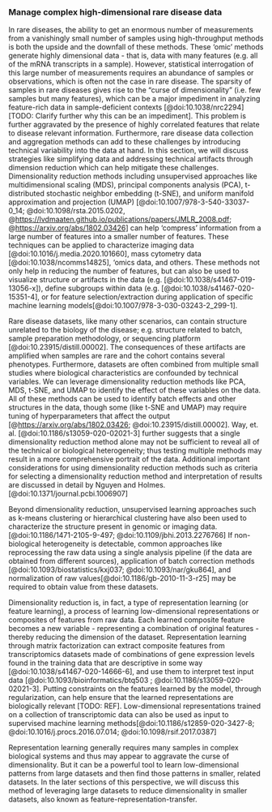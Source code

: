 ### Manage complex high-dimensional rare disease data

In rare diseases, the ability to get an enormous number of measurements from a vanishingly small number of samples using high-throughput methods is both the upside and the downfall of these methods. These ‘omic’ methods generate highly dimensional data - that is, data with many features (e.g. all of the mRNA transcripts in a sample). 
However, statistical interrogation of  this large number of measurements requires an abundance of samples or observations, which is often not the case in rare disease. The sparsity of samples in rare diseases gives rise to the “curse of dimensionality” (i.e. few samples but many features), which can be a major impediment in analyzing feature-rich data in sample-deficient contexts [@doi:10.1038/nrc2294] [TODO: Clarify further why this can be an impediment]. 
This problem is further aggravated by the presence of highly correlated features that relate to disease relevant information. Furthermore, rare disease data collection and aggregation methods can add to these challenges by introducing technical variability into the data at hand. 
In this section, we will discuss strategies like simplifying data and addressing technical artifacts through dimension reduction  which can help mitigate these challenges. 
Dimensionality reduction methods including unsupervised approaches like multidimensional scaling (MDS), principal components analysis (PCA), t-distributed stochastic neighbor embedding (t-SNE), and uniform manifold approximation and projection (UMAP) [@doi:10.1007/978-3-540-33037-0_14; @doi:10.1098/rsta.2015.0202, @https://lvdmaaten.github.io/publications/papers/JMLR_2008.pdf; @https://arxiv.org/abs/1802.03426] can help ‘compress’ information from a large number of features into a smaller number of features. 
These  techniques can be applied to characterize imaging data [@doi:10.1016/j.media.2020.101660], mass cytometry data [@doi:10.1038/ncomms14825], ‘omics data, and others. These methods not only help in reducing the number of features, but can also be used to visualize structure or artifacts in the data (e.g. [@doi:10.1038/s41467-019-13056-x]), define subgroups within data (e.g. [@doi:10.1038/s41467-020-15351-4], or for feature selection/extraction during application of specific machine learning models[@doi:10.1007/978-3-030-03243-2_299-1].

Rare disease datasets, like many other scenarios, can contain structure unrelated to the biology of the disease; e.g. structure related to batch, sample preparation methodology, or sequencing platform [@doi:10.23915/distill.00002]. 
The consequences of these artifacts are amplified when samples are rare and the cohort contains several phenotypes. Furthermore, datasets are often combined from multiple small studies where biological characteristics are confounded by technical variables. 
We can leverage dimensionality reduction methods like PCA, MDS, t-SNE, and UMAP to identify the effect of these variables on the data. All of these methods can be used to identify batch effects and other structures in the data, though some (like t-SNE and UMAP) may require tuning of hyperparameters that affect the output [@https://arxiv.org/abs/1802.03426; @doi:10.23915/distill.00002]. 
Way, et. al. [@doi:10.1186/s13059-020-02021-3] further suggests that a single dimensionality reduction method alone may not be sufficient to reveal all of the technical or biological heterogeneity; thus testing multiple methods may result in a more comprehensive portrait of the data. 
Additional important considerations for using dimensionality reduction methods such as criteria for selecting a dimensionality reduction method and interpretation of results are discussed in detail by Nguyen and Holmes.[@doi:10.1371/journal.pcbi.1006907] 

Beyond dimensionality reduction, unsupervised learning approaches such as k-means clustering or hierarchical clustering have also been used to characterize the structure present in genomic or imaging data. [@doi:10.1186/1471-2105-9-497; @doi:10.1109/jbhi.2013.2276766] 
If non-biological heterogeneity is detectable, common approaches like  reprocessing the raw data using a single analysis pipeline (if the data are obtained from different sources), application of batch correction methods [@doi:10.1093/biostatistics/kxj037; @doi:10.1093/nar/gku864], and normalization of raw values[@doi:10.1186/gb-2010-11-3-r25] may be required to obtain value from these datasets. 

Dimensionality reduction is, in fact, a type of representation learning (or feature learning), a process of learning low-dimensional representations or composites of features from raw data. 
Each learned composite feature becomes a new variable - representing a combination of original features - thereby reducing the dimension of the dataset. 
Representation learning through matrix factorization can extract composite features from transcriptomics datasets made of combinations of gene expression levels found in the training data that are descriptive in some way [@doi:10.1038/s41467-020-14666-6], and use them to interpret test input data [@doi:10.1093/bioinformatics/btq503 ; @doi:10.1186/s13059-020-02021-3]. 
Putting constraints on the features learned by the model, through regularization, can help ensure that the learned representations are biologically relevant [TODO: REF]. 
Low-dimensional representations trained on a collection of transcriptomic data can also be used as input to supervised machine learning methods[@doi:10.1186/s12859-020-3427-8; @doi:10.1016/j.procs.2016.07.014; @doi:10.1098/rsif.2017.0387]

Representation learning generally requires many samples  in complex biological systems and thus may appear to aggravate the curse of dimensionality. 
But it can be a powerful tool to learn low-dimensional patterns from large datasets and then find those patterns in smaller, related datasets. 
In the later sections of this perspective, we will discuss this method of leveraging large datasets to reduce dimensionality in smaller datasets, also known as feature-representation-transfer. 
